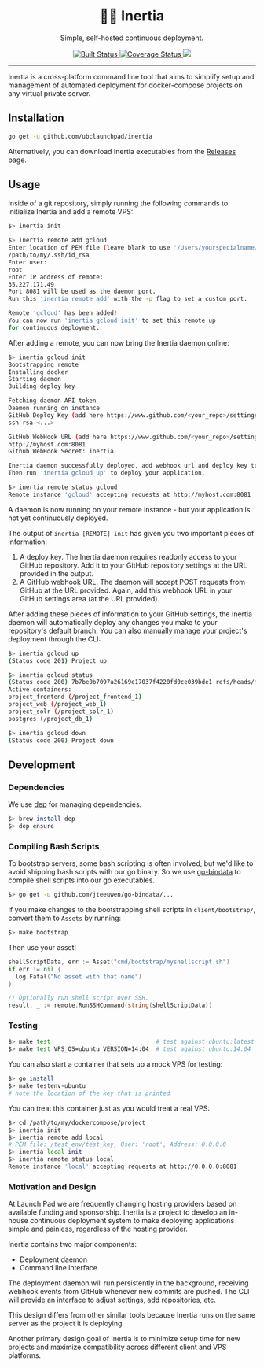 <p>
  <h1 align="center"> 👩‍🚀 Inertia </h1>
</p>

<p align="center">
  Simple, self-hosted continuous deployment.
</p>

<p align="center">
  <a href="https://travis-ci.org/ubclaunchpad/inertia">
    <img src="https://travis-ci.org/ubclaunchpad/inertia.svg?branch=master"
      alt="Built Status" />
  </a>

  <a href="https://coveralls.io/github/ubclaunchpad/inertia?branch=master">
    <img src="https://coveralls.io/repos/github/ubclaunchpad/inertia/badge.svg?branch=master"
      alt="Coverage Status" />
  </a>

  <img src="https://img.shields.io/badge/VPS%20platforms-ubuntu-blue.svg" />
</p>

----------------

Inertia is a cross-platform command line tool that aims to simplify setup and management of automated deployment for docker-compose projects on any virtual private server.

## Installation

```bash
go get -u github.com/ubclaunchpad/inertia
```

Alternatively, you can download Inertia executables from the [Releases](https://github.com/ubclaunchpad/inertia/releases) page.

## Usage

Inside of a git repository, simply running the following commands to initialize Inertia and add a remote VPS:

```bash
$> inertia init

$> inertia remote add gcloud
Enter location of PEM file (leave blank to use '/Users/yourspecialname/.ssh/id_rsa'):
/path/to/my/.ssh/id_rsa
Enter user:
root
Enter IP address of remote:
35.227.171.49
Port 8081 will be used as the daemon port.
Run this 'inertia remote add' with the -p flag to set a custom port.

Remote 'gcloud' has been added!
You can now run 'inertia gcloud init' to set this remote up
for continuous deployment.
```

After adding a remote, you can now bring the Inertia daemon online:

```bash
$> inertia gcloud init
Bootstrapping remote
Installing docker
Starting daemon
Building deploy key

Fetching daemon API token
Daemon running on instance
GitHub Deploy Key (add here https://www.github.com/<your_repo>/settings/keys/new):
ssh-rsa <...>

GitHub WebHook URL (add here https://www.github.com/<your_repo>/settings/hooks/new):
http://myhost.com:8081
Github WebHook Secret: inertia

Inertia daemon successfully deployed, add webhook url and deploy key to enable it.
Then run 'inertia gcloud up' to deploy your application.

$> inertia remote status gcloud
Remote instance 'gcloud' accepting requests at http://myhost.com:8081
```

A daemon is now running on your remote instance - but your application is not yet continuously deployed.

The output of `inertia [REMOTE] init` has given you two important pieces of information:

1. A deploy key. The Inertia daemon requires readonly access to your GitHub repository. Add it to your GitHub repository settings at the URL provided in the output.
2. A GitHub webhook URL. The daemon will accept POST requests from GitHub at the URL provided. Again, add this webhook URL in your GitHub settings area (at the URL provided).

After adding these pieces of information to your GitHub settings, the Inertia daemon will automatically deploy any changes you make to your repository's default branch. You can also manually manage your project's deployment through the CLI:

```bash
$> inertia gcloud up
(Status code 201) Project up

$> inertia gcloud status
(Status code 200) 7b7be0b7097a26169e17037f4220fd0ce039bde1 refs/heads/master
Active containers:
project_frontend (/project_frontend_1)
project_web (/project_web_1)
project_solr (/project_solr_1)
postgres (/project_db_1)

$> inertia gcloud down
(Status code 200) Project down
```

## Development

### Dependencies

We use [dep](https://github.com/golang/dep) for managing dependencies.

```bash
$> brew install dep
$> dep ensure
```

### Compiling Bash Scripts

To bootstrap servers, some bash scripting is often involved, but we'd like to avoid shipping bash scripts with our go binary. So we use [go-bindata](https://github.com/jteeuwen/go-bindata) to compile shell scripts into our go executables.

```bash
$> go get -u github.com/jteeuwen/go-bindata/...
```

If you make changes to the bootstrapping shell scripts in
`client/bootstrap/`, convert them to `Assets` by running:

```bash
$> make bootstrap
```

Then use your asset!

```go
shellScriptData, err := Asset("cmd/bootstrap/myshellscript.sh")
if err != nil {
  log.Fatal("No asset with that name")
}

// Optionally run shell script over SSH.
result, _ := remote.RunSSHCommand(string(shellScriptData))
```

### Testing

```bash
$> make test                              # test against ubuntu:latest
$> make test VPS_OS=ubuntu VERSION=14:04  # test against ubuntu:14.04
```

You can also start a container that sets up a mock VPS for testing:

```bash
$> go install
$> make testenv-ubuntu
# note the location of the key that is printed
```

You can treat this container just as you would treat a real VPS:

```bash
$> cd /path/to/my/dockercompose/project
$> inertia init
$> inertia remote add local
# PEM file: /test_env/test_key, User: 'root', Address: 0.0.0.0
$> inertia local init
$> inertia remote status local
Remote instance 'local' accepting requests at http://0.0.0.0:8081
```

### Motivation and Design

At Launch Pad we are frequently changing hosting providers based on available funding and sponsorship. Inertia is a project to develop an in-house continuous deployment system to make deploying applications simple and painless, regardless of the hosting provider.

Inertia contains two major components:

* Deployment daemon
* Command line interface

The deployment daemon will run persistently in the background, receiving webhook events from GitHub whenever new commits are pushed. The CLI will provide an interface to adjust settings, add repositories, etc.

This design differs from other similar tools because Inertia runs on the same server as the project it is deploying.

Another primary design goal of Inertia is to minimize setup time for new projects and maximize compatibility across different client and VPS platforms.
